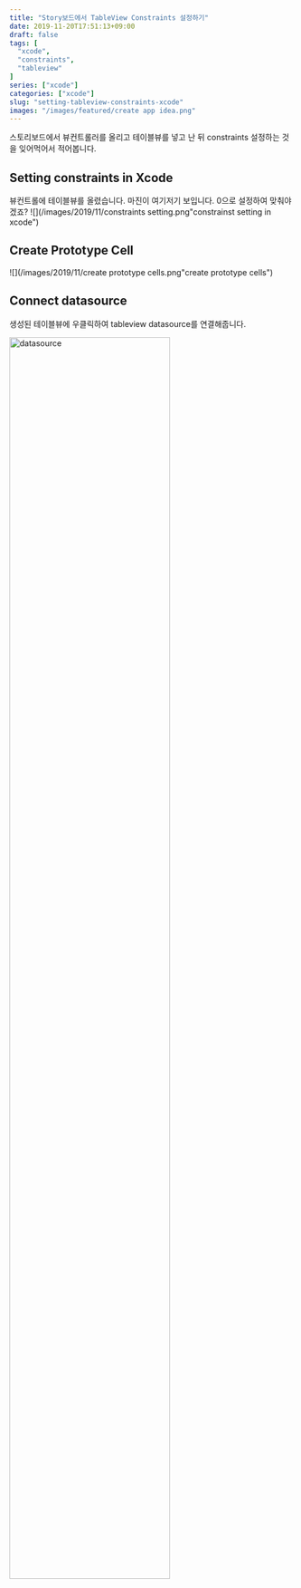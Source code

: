 ```yaml
---
title: "Story보드에서 TableView Constraints 설정하기"
date: 2019-11-20T17:51:13+09:00
draft: false
tags: [
  "xcode",
  "constraints",
  "tableview"
]
series: ["xcode"]
categories: ["xcode"]
slug: "setting-tableview-constraints-xcode"
images: "/images/featured/create app idea.png"
---
```

스토리보드에서 뷰컨트롤러를 올리고 테이블뷰를 넣고 난 뒤 constraints 설정하는 것을 잊어먹어서 적어봅니다.

## Setting constraints in Xcode 
뷰컨트롤에 테이블뷰를 올렸습니다. 마진이 여기저기 보입니다.  0으로 설정하여 맞춰야겠죠?
![](/images/2019/11/constraints setting.png"constrainst setting in xcode")

## Create Prototype Cell
![](/images/2019/11/create prototype cells.png"create prototype cells")

## Connect datasource 
생성된 테이블뷰에 우클릭하여 tableview datasource를 연결해줍니다.

<img src="/images/2019/11/connect datasource in tableview.png" width="75%" height="75%" title="connect datasource in TableView" alt="datasource"></img>





